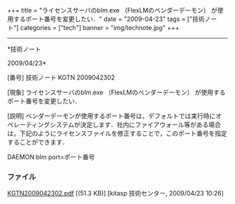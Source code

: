 ﻿+++
title = "ライセンスサーバのblm.exe （FlexLMのベンダーデーモン） が使用するポート番号を変更したい．"
date = "2009-04-23"
tags = ["技術ノート"]
categories = ["tech"]
banner = "img/technote.jpg"
+++

-----------------------------------------------------------------------------------------------------------------------------

*技術ノート

2009/04/23*


[番号]
技術ノート KGTN 2009042302

[現象]
ライセンスサーバのblm.exe （FlexLMのベンダーデーモン）
が使用するポート番号を変更したい．

[説明]
ベンダーデーモンが使用するポート番号は，デフォルトでは実行時にオペレーティングシステムが決定します．社内にファイアウォール等がある場合は，下記のようにライセンスファイルを修正することで，このポート番号を指定することができます．

DAEMON blm port=ポート番号


### ファイル

 
 


[KGTN2009042302.pdf](http://techreport.kitasp.net/attachments/download/15/KGTN2009042302.pdf)
 [(51.3 KB)] [kitasp 技術センター, 2009/04/23
10:26]


 


 

